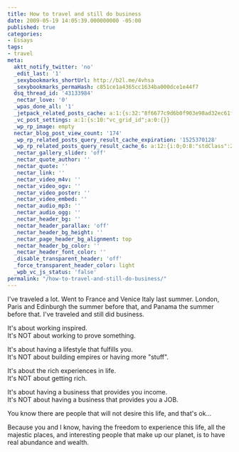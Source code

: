 ```yaml
---
title: How to travel and still do business
date: 2009-05-19 14:05:39.000000000 -05:00
published: true
categories:
- Essays
tags:
- travel
meta:
  aktt_notify_twitter: 'no'
  _edit_last: '1'
  _sexybookmarks_shortUrl: http://b2l.me/4vhsa
  _sexybookmarks_permaHash: c851ce1a4365cc1634ba000dce1e44f7
  dsq_thread_id: '43133984'
  _nectar_love: '0'
  _wpas_done_all: '1'
  _jetpack_related_posts_cache: a:1:{s:32:"8f6677c9d6b0f903e98ad32ec61f8deb";a:2:{s:7:"expires";i:1470784921;s:7:"payload";a:3:{i:0;a:1:{s:2:"id";i:869;}i:1;a:1:{s:2:"id";i:746;}i:2;a:1:{s:2:"id";i:4413;}}}}
  _vc_post_settings: a:1:{s:10:"vc_grid_id";a:0:{}}
  _wp_rp_image: empty
  nectar_blog_post_view_count: '174'
  _wp_rp_related_posts_query_result_cache_expiration: '1525370128'
  _wp_rp_related_posts_query_result_cache_6: a:12:{i:0;O:8:"stdClass":2:{s:7:"post_id";s:4:"4437";s:5:"score";s:16:"56.3227263983335";}i:1;O:8:"stdClass":2:{s:7:"post_id";s:4:"9315";s:5:"score";s:17:"55.62078431184675";}i:2;O:8:"stdClass":2:{s:7:"post_id";s:3:"746";s:5:"score";s:17:"52.89215340263567";}i:3;O:8:"stdClass":2:{s:7:"post_id";s:4:"4413";s:5:"score";s:17:"52.84151778668091";}i:4;O:8:"stdClass":2:{s:7:"post_id";s:4:"4419";s:5:"score";s:17:"51.87050215510646";}i:5;O:8:"stdClass":2:{s:7:"post_id";s:4:"4410";s:5:"score";s:18:"42.890810826777674";}i:6;O:8:"stdClass":2:{s:7:"post_id";s:5:"14759";s:5:"score";s:16:"42.0688002502521";}i:7;O:8:"stdClass":2:{s:7:"post_id";s:5:"14754";s:5:"score";s:16:"42.0688002502521";}i:8;O:8:"stdClass":2:{s:7:"post_id";s:4:"4411";s:5:"score";s:18:"40.682505889132216";}i:9;O:8:"stdClass":2:{s:7:"post_id";s:4:"4407";s:5:"score";s:17:"39.71149025755776";}i:10;O:8:"stdClass":2:{s:7:"post_id";s:4:"4404";s:5:"score";s:17:"39.71149025755776";}i:11;O:8:"stdClass":2:{s:7:"post_id";s:4:"2297";s:5:"score";s:17:"39.71149025755776";}}
  _nectar_gallery_slider: 'off'
  _nectar_quote_author: ''
  _nectar_quote: ''
  _nectar_link: ''
  _nectar_video_m4v: ''
  _nectar_video_ogv: ''
  _nectar_video_poster: ''
  _nectar_video_embed: ''
  _nectar_audio_mp3: ''
  _nectar_audio_ogg: ''
  _nectar_header_bg: ''
  _nectar_header_parallax: 'off'
  _nectar_header_bg_height: ''
  _nectar_page_header_bg_alignment: top
  _nectar_header_bg_color: ''
  _nectar_header_font_color: ''
  _disable_transparent_header: 'off'
  _force_transparent_header_color: light
  _wpb_vc_js_status: 'false'
permalink: "/how-to-travel-and-still-do-business/"
---
```

<p>I've traveled a lot. Went to France and Venice Italy last summer. London, Paris and Edinburgh the summer before that, and Panama the summer before that. I've traveled and still did business.</p>
<p>It's about working inspired.<br />
It's NOT about working to prove something.</p>
<p>It's about having a lifestyle that fulfills you.<br />
It's NOT about building empires or having more "stuff".</p>
<p>It's about the rich experiences in life.<br />
It's NOT about getting rich.</p>
<p>It's about having a business that provides you income.<br />
It's NOT about having a business that provides you a JOB.</p>
<p>You know there are people that will not desire this life, and that's ok...</p>
<p>Because you and I know, having the freedom to experience this life, all the majestic places, and interesting people that make up our planet, is to have real abundance and wealth.</p>
